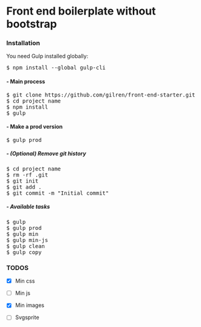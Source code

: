 # Front end boilerplate without bootstrap

### Installation

You need Gulp installed globally:
<pre>
$ npm install --global gulp-cli
</pre>

#### - Main process
<pre>
$ git clone https://github.com/gilren/front-end-starter.git project name
$ cd project name
$ npm install
$ gulp
</pre>

#### - Make a prod version
<pre>
$ gulp prod
</pre>

##### - (Optional) Remove git history
<pre>
$ cd project name
$ rm -rf .git
$ git init
$ git add .
$ git commit -m "Initial commit"
</pre>

##### - Available tasks
<pre>
$ gulp
$ gulp prod
$ gulp min
$ gulp min-js
$ gulp clean
$ gulp copy
</pre>

### TODOS
- [x] Min css
- [ ] Min js
- [x] Min images
- [ ] Svgsprite

